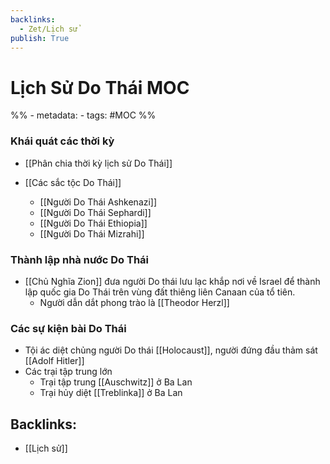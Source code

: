 ```yaml
---
backlinks:
  - Zet/Lịch sử
publish: True
---
```

# Lịch Sử Do Thái MOC

%% - metadata:
	- tags: #MOC %%

### Khái quát các thời kỳ
- [[Phân chia thời kỳ lịch sử Do Thái]]

- [[Các sắc tộc Do Thái]]
	- [[Người Do Thái Ashkenazi]]
	- [[Người Do Thái Sephardi]]
	- [[Người Do Thái Ethiopia]]
	- [[Người Do Thái Mizrahi]]

### Thành lập nhà nước Do Thái
- [[Chủ Nghĩa Zion]] đưa người Do thái lưu lạc khắp nơi về Israel để thành lập quốc gia Do Thái trên vùng đất thiêng liên Canaan của tổ tiên.
	- Người dẫn dắt phong trào là [[Theodor Herzl]]

### Các sự kiện bài Do Thái
- Tội ác diệt chủng người Do thái [[Holocaust]], người đứng đầu thảm sát [[Adolf Hitler]]
- Các trại tập trung lớn
	- Trại tập trung [[Auschwitz]] ở Ba Lan
	- Trại hủy diệt [[Treblinka]] ở Ba Lan


## Backlinks:
- [[Lịch sử]]
